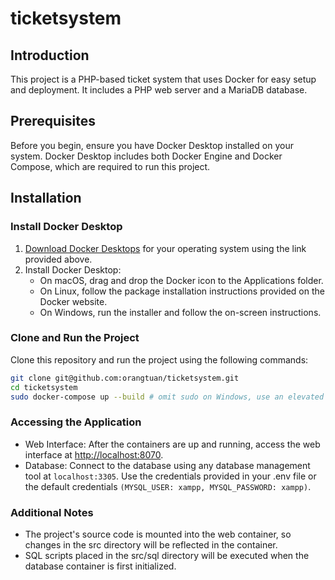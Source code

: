 # ticketsystem

## Introduction

This project is a PHP-based ticket system that uses Docker for easy setup and deployment. It includes a PHP web server and a MariaDB database.

## Prerequisites

Before you begin, ensure you have Docker Desktop installed on your system. Docker Desktop includes both Docker Engine and Docker Compose, which are required to run this project.

## Installation

### Install Docker Desktop

1. [Download Docker Desktops](https://www.docker.com/products/docker-desktop) for your operating system using the link provided above.
2. Install Docker Desktop:
   - On macOS, drag and drop the Docker icon to the Applications folder.
   - On Linux, follow the package installation instructions provided on the Docker
   website.
   - On Windows, run the installer and follow the on-screen instructions.

### Clone and Run the Project

Clone this repository and run the project using the following commands:

```bash
git clone git@github.com:orangtuan/ticketsystem.git
cd ticketsystem
sudo docker-compose up --build # omit sudo on Windows, use an elevated terminal
```

### Accessing the Application

- Web Interface: After the containers are up and running, access the web interface at <http://localhost:8070>.
- Database: Connect to the database using any database management tool at `localhost:3305`. Use the credentials provided in your .env file or the default credentials `(MYSQL_USER: xampp, MYSQL_PASSWORD: xampp)`.

### Additional Notes

- The project's source code is mounted into the web container, so changes in the src directory will be reflected in the container.
- SQL scripts placed in the src/sql directory will be executed when the database container is first initialized.
